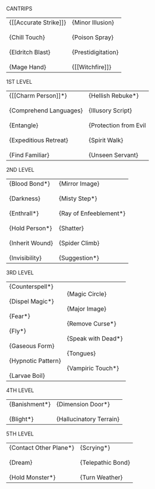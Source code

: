 CANTRIPS

|   |   |
|---|---|
|{[[Accurate Strike]]}<br><br>{Chill Touch}<br><br>{Eldritch Blast}<br><br>{Mage Hand}|{Minor Illusion}<br><br>{Poison Spray}<br><br>{Prestidigitation}<br><br>{[[Witchfire]]}|

1ST LEVEL

|   |   |
|---|---|
|{[[Charm Person]]*}<br><br>{Comprehend Languages}<br><br>{Entangle}<br><br>{Expeditious Retreat}<br><br>{Find Familiar}|{Hellish Rebuke*}<br><br>{Illusory Script}<br><br>{Protection from Evil<br><br>{Spirit Walk}<br><br>{Unseen Servant}|

2ND LEVEL

|   |   |
|---|---|
|{Blood Bond*}<br><br>{Darkness}<br><br>{Enthrall*}<br><br>{Hold Person*}<br><br>{Inherit Wound}<br><br>{Invisibility}|{Mirror Image}<br><br>{Misty Step*}<br><br>{Ray of Enfeeblement*}<br><br>{Shatter}<br><br>{Spider Climb}<br><br>{Suggestion*}|

3RD LEVEL

|   |   |
|---|---|
|{Counterspell*}<br><br>{Dispel Magic*}<br><br>{Fear*}<br><br>{Fly*}<br><br>{Gaseous Form}<br><br>{Hypnotic Pattern}<br><br>{Larvae Boil}|{Magic Circle}<br><br>{Major Image}<br><br>{Remove Curse*}<br><br>{Speak with Dead*}<br><br>{Tongues}<br><br>{Vampiric Touch*}|

4TH LEVEL

|   |   |
|---|---|
|{Banishment*}<br><br>{Blight*}|{Dimension Door*}<br><br>{Hallucinatory Terrain}|

5TH LEVEL

|   |   |
|---|---|
|{Contact Other Plane*}<br><br>{Dream}<br><br>{Hold Monster*}|{Scrying*}<br><br>{Telepathic Bond}<br><br>{Turn Weather}|

